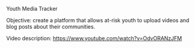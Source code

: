 Youth Media Tracker

Objective: create a platform that allows at-risk youth to upload videos and blog posts about their communities.

Video description: https://www.youtube.com/watch?v=OdvORANzJFM
